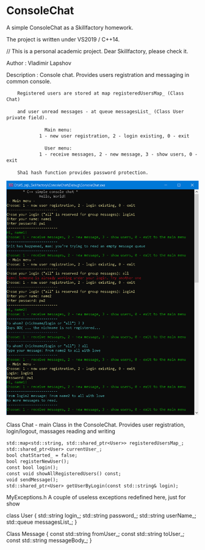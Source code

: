 # ConsoleChat
A simple ConsoleChat as a Skillfactory homework.

The project is written under VS2019 / C++14.

// This is a personal academic project. Dear Skillfactory, please check it. 

  Author      : Vladimir Lapshov
  
  Description : Сonsole chat. Provides users registration and messaging in common console.
  
		Registered users are stored at map registeredUsersMap_ (Class Chat)
		
		and user unread messages - at queue messagesList_ (Class User private field).
		
                  Main menu: 
                1 - new user registration, 2 - login existing, 0 - exit
		
                  User menu: 
                1 - receive messages, 2 - new message, 3 - show users, 0 - exit 
		
		Sha1 hash function provides password protection.
		
![ChatDemo](ChatDemo.png)

Class Chat - main Class in the ConsoleChat. 
	Provides user registration, login/logout, massages reading and writing
	
	std::map<std::string, std::shared_ptr<User>> registeredUsersMap_; 
	std::shared_ptr<User> currentUser_;
	bool chatStarted_ = false;
	bool registerNewUser();
	const bool login(); 
	const void showAllRegisteredUsers() const;
	void sendMessage();
	std::shared_ptr<User> getUserByLogin(const std::string& login);

MyExceptions.h
	A couple of useless exceptions redefined  here, 
	just for show

class User
{
	std::string login_;
	std::string password_;
	std::string userName_;
	std::queue<Message> messagesList_;
}  

Class Message
{
	const std::string fromUser_;
	const std::string toUser_;
	const std::string messageBody_;
  }
  
